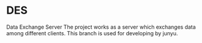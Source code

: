 # DES
Data Exchange Server
The project works as a server which exchanges data among different clients.
This branch is used for developing by junyu.
